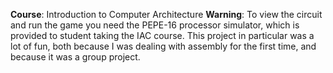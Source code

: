 **Course**: Introduction to Computer Architecture
**Warning**: To view the circuit and run the game you need the PEPE-16 processor simulator, which is provided to student taking the IAC course.
This project in particular was a lot of fun, both because I was dealing with assembly for the first time, and because it was a group project.

